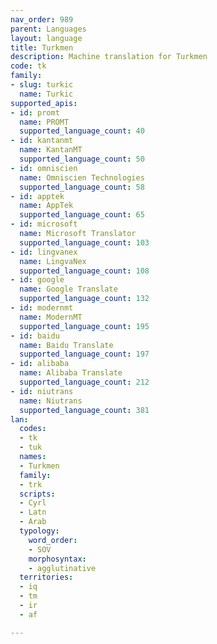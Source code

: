```yaml
---
nav_order: 989
parent: Languages
layout: language
title: Turkmen
description: Machine translation for Turkmen
code: tk
family:
- slug: turkic
  name: Turkic
supported_apis:
- id: promt
  name: PROMT
  supported_language_count: 40
- id: kantanmt
  name: KantanMT
  supported_language_count: 50
- id: omniscien
  name: Omniscien Technologies
  supported_language_count: 58
- id: apptek
  name: AppTek
  supported_language_count: 65
- id: microsoft
  name: Microsoft Translator
  supported_language_count: 103
- id: lingvanex
  name: LingvaNex
  supported_language_count: 108
- id: google
  name: Google Translate
  supported_language_count: 132
- id: modernmt
  name: ModernMT
  supported_language_count: 195
- id: baidu
  name: Baidu Translate
  supported_language_count: 197
- id: alibaba
  name: Alibaba Translate
  supported_language_count: 212
- id: niutrans
  name: Niutrans
  supported_language_count: 381
lan:
  codes:
  - tk
  - tuk
  names:
  - Turkmen
  family:
  - trk
  scripts:
  - Cyrl
  - Latn
  - Arab
  typology:
    word_order:
    - SOV
    morphosyntax:
    - agglutinative
  territories:
  - iq
  - tm
  - ir
  - af

---
```


